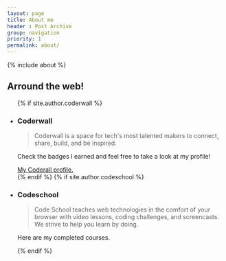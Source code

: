 ```yaml
---
layout: page
title: About me
header : Post Archive
group: navigation
priority: 1
permalink: about/
---
```


<section class="about">
  {% include about %}
</section>
<section class="" role="tabpanel">
  <h2>Arround the web!</h2>
  <ul class="nav nav-tabs" role="tablist">
    {% if site.author.coderwall %}
    <li id="proudify-coderwall">
      <h3>Coderwall</h3>
      <blockquote>
        <p>Coderwall is a space for tech's most talented makers to connect, share, build, and be inspired.</p>
      </blockquote>
      <p>Check the badges I earned and feel free to take a look at my profile!</p>
      <a href="https://coderwall.com/miguelos" target="_blank">My Coderall profile.</a>
    </li>
    {% endif %}
    {% if site.author.codeschool %}
    <li id="proudify-codeschool">
      <h3>Codeschool</h3>
      <blockquote>
        <p>Code School teaches web technologies in the comfort of your browser with video lessons, coding challenges, and screencasts. We strive to help you learn by doing.</p>
      </blockquote>
      <p>Here are my completed courses.</p>
    {% endif %}
  </ul>
</section>
